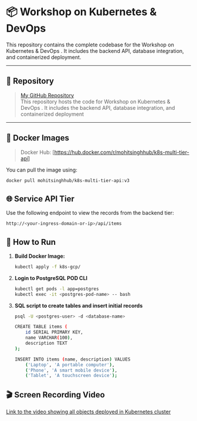 # 📦 Workshop on Kubernetes & DevOps

This repository contains the complete codebase for the Workshop on Kubernetes & DevOps
. It includes the backend API, database integration, and containerized deployment.

---

## 🔗 Repository

> [My GitHub Repository](https://github.com/mohitsinghgit02/NAGP_Workshop_Kubernetes_DevOps.git)  
This repository hosts the code for Workshop on Kubernetes & DevOps
. It includes the backend API, database integration, and containerized deployment

---

## 🐳 Docker Images

> Docker Hub: [https://hub.docker.com/r/mohitsinghhub/k8s-multi-tier-api]

You can pull the image using:

```bash
docker pull mohitsinghhub/k8s-multi-tier-api:v3
```

## 🌐 Service API Tier
Use the following endpoint to view the records from the backend tier:

```bash
http://<your-ingress-domain-or-ip>/api/items
```
## 🚀 How to Run

1. **Build Docker Image:**
   ```bash
   kubectl apply -f k8s-gcp/
   ```
2. **Login to PostgreSQL POD CLI**
    
    ```bash
    kubectl get pods -l app=postgres
    kubectl exec -it <postgres-pod-name> -- bash
    ```
3. **SQL script to create tables and insert initial records**

    ```bash
    psql -U <postgres-user> -d <database-name>

    CREATE TABLE items (
        id SERIAL PRIMARY KEY,
        name VARCHAR(100),
        description TEXT
    );

    INSERT INTO items (name, description) VALUES
        ('Laptop', 'A portable computer'),
        ('Phone', 'A smart mobile device'),
        ('Tablet', 'A touchscreen device');
    ```

## 🎬 Screen Recording Video
 [Link to the video showing all objects deployed in Kubernetes cluster](https://nagarro-my.sharepoint.com/:u:/r/personal/mohit_singh02_nagarro_com/Documents/NAGP-2025/Mohit_Kumar_Singh_3211145_Kubernetes_and_DevOps_Advance.zip?csf=1&web=1&e=BXigeR)